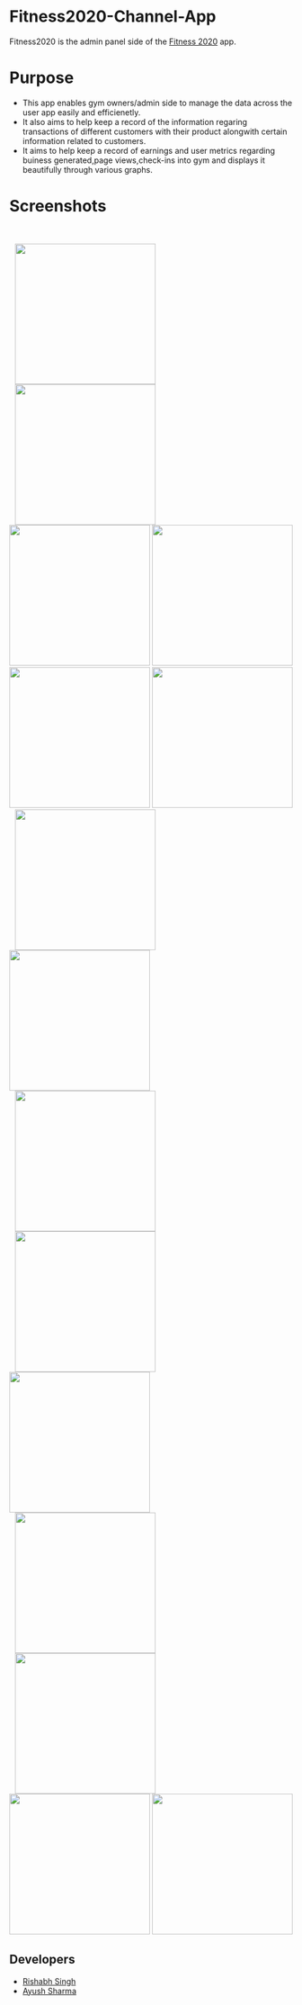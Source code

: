 # Fitness2020-Channel-App

Fitness2020 is the admin panel side of the [Fitness 2020](https://github.com/rishabh-hub/Fitness2020) app.

# Purpose
* This app enables gym owners/admin side to manage the data across the user app easily and efficienetly.
* It also aims to help keep a record of the information regaring transactions of different customers with their product alongwith certain information related to customers.
* It aims to help keep a record of earnings and user metrics regarding buiness generated,page views,check-ins into gym and displays it beautifully through various graphs.

# Screenshots
<br />

  <p float="left">
  
  <img src="https://github.com/rishabh-hub/Fitness2020-Channel-App/blob/955bb43b74d8a966c668ee5c8fb43cea830519e6/Screenshot_2021-05-11-21-57-55-29_6d0f95ebeb2e93fb1ff05eb859d84121.jpg" width="250" hspace="10"  />
  <img src="https://github.com/rishabh-hub/Fitness2020-Channel-App/blob/955bb43b74d8a966c668ee5c8fb43cea830519e6/Screenshot_2021-05-11-21-58-12-87.jpg" width="250" hspace="10" />
  <img src="https://github.com/rishabh-hub/Fitness2020-Channel-App/blob/955bb43b74d8a966c668ee5c8fb43cea830519e6/Screenshot_2021-05-11-21-58-33-87_6d0f95ebeb2e93fb1ff05eb859d84121.jpg" width="250" /> 
  <img src="https://github.com/rishabh-hub/Fitness2020-Channel-App/blob/955bb43b74d8a966c668ee5c8fb43cea830519e6/Screenshot_2021-05-11-22-02-41-04.jpg" width="250" /> 
  <img src="https://github.com/rishabh-hub/Fitness2020-Channel-App/blob/955bb43b74d8a966c668ee5c8fb43cea830519e6/Screenshot_2021-05-11-22-02-20-89_6d0f95ebeb2e93fb1ff05eb859d84121.jpg" width="250" /> 
  <img src="https://github.com/rishabh-hub/Fitness2020-Channel-App/blob/955bb43b74d8a966c668ee5c8fb43cea830519e6/Screenshot_2021-05-11-22-03-01-90_6d0f95ebeb2e93fb1ff05eb859d84121.jpg" width="250" /> 
  <img src="https://github.com/rishabh-hub/Fitness2020-Channel-App/blob/955bb43b74d8a966c668ee5c8fb43cea830519e6/Screenshot_2021-05-11-21-59-23-90_6d0f95ebeb2e93fb1ff05eb859d84121.jpg" width="250" hspace="10"  />
    <img src="https://github.com/rishabh-hub/Fitness2020-Channel-App/blob/955bb43b74d8a966c668ee5c8fb43cea830519e6/Screenshot_2021-05-11-21-59-39-46_6d0f95ebeb2e93fb1ff05eb859d84121.jpg" width="250" /> 
  <img src="https://github.com/rishabh-hub/Fitness2020-Channel-App/blob/955bb43b74d8a966c668ee5c8fb43cea830519e6/Screenshot_2021-05-11-22-00-11-56_6d0f95ebeb2e93fb1ff05eb859d84121.jpg" width="250"hspace="10"  />
  <img src="https://github.com/rishabh-hub/Fitness2020-Channel-App/blob/955bb43b74d8a966c668ee5c8fb43cea830519e6/Screenshot_2021-05-11-22-00-20-65.jpg" width="250" hspace="10" />
  <img src="https://github.com/rishabh-hub/Fitness2020-Channel-App/blob/955bb43b74d8a966c668ee5c8fb43cea830519e6/Screenshot_2021-05-11-22-00-32-39_6d0f95ebeb2e93fb1ff05eb859d84121.jpg" width="250" /> 
  <img src="https://github.com/rishabh-hub/Fitness2020-Channel-App/blob/955bb43b74d8a966c668ee5c8fb43cea830519e6/Screenshot_2021-05-11-22-00-50-27_6d0f95ebeb2e93fb1ff05eb859d84121.jpg" width="250"hspace="10"  />
  <img src="https://github.com/rishabh-hub/Fitness2020-Channel-App/blob/955bb43b74d8a966c668ee5c8fb43cea830519e6/Screenshot_2021-05-11-22-01-36-34.jpg" width="250" hspace="10" />
  <img src="https://github.com/rishabh-hub/Fitness2020-Channel-App/blob/955bb43b74d8a966c668ee5c8fb43cea830519e6/Screenshot_2021-05-11-22-02-00-88.jpg" width="250" /> 
  <img src="https://github.com/rishabh-hub/Fitness2020-Channel-App/blob/955bb43b74d8a966c668ee5c8fb43cea830519e6/Screenshot_2021-05-11-22-02-07-76_6d0f95ebeb2e93fb1ff05eb859d84121.jpg" width="250" /> 



</p>

## Developers
* [Rishabh Singh](https://github.com/rishabh-hub)
* [Ayush Sharma](https://github.com/ayush-sharma2601)
